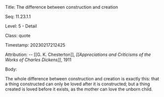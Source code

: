 Title:  The difference between construction and creation

Seq:    11.23.1.1

Level:  5 - Detail

Class:  quote

Timestamp: 20230217212425

Attribution: -- [[G. K. Chesterton]], *[[Appreciations and Criticisms of the Works of Charles Dickens]]*, 1911

Body:

The whole difference between construction and creation is exactly this: that a thing constructed can only be loved after it is constructed; but a thing created is loved before it exists, as the mother can love the unborn child.

